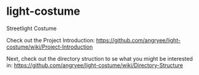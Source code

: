 light-costume
=============

Streetlight Costume

Check out the Project Introduction: 
https://github.com/angryee/light-costume/wiki/Project-Introduction

Next, check out the directory struction to se what you might be 
interested in: 
https://github.com/angryee/light-costume/wiki/Directory-Structure

